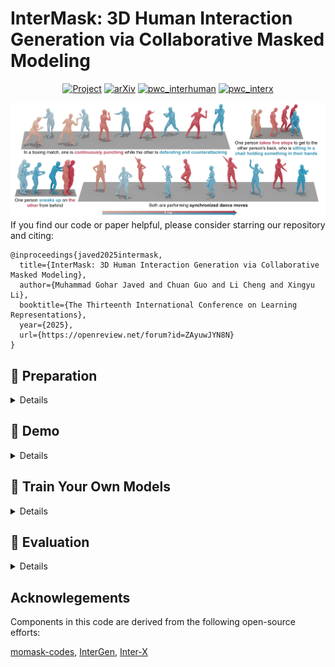 # InterMask: 3D Human Interaction Generation via Collaborative Masked Modeling

 <p align="center">
    <a href="https://gohar-malik.github.io/intermask/"><img alt="Project" src="https://img.shields.io/badge/-Project%20Page-lightgrey?logo=Google%20Chrome&color=informational&logoColor=white"></a>
    <a href="https://arxiv.org/abs/2410.10010"><img alt="arXiv" src="https://img.shields.io/badge/arXiv-2410.10010-b31b1b.svg"></a>
    <a href="https://paperswithcode.com/sota/motion-synthesis-on-interhuman?p=intermask-3d-human-interaction-generation-via"><img alt="pwc_interhuman" src="https://img.shields.io/endpoint.svg?url=https://paperswithcode.com/badge/intermask-3d-human-interaction-generation-via/motion-synthesis-on-interhuman"></a>
   <a href="https://paperswithcode.com/sota/motion-synthesis-on-inter-x?p=intermask-3d-human-interaction-generation-via"><img alt="pwc_interx" src="https://img.shields.io/endpoint.svg?url=https://paperswithcode.com/badge/intermask-3d-human-interaction-generation-via/motion-synthesis-on-inter-x"></a>
  </p>

![teaser_image](assets/teaser.jpg)
If you find our code or paper helpful, please consider starring our repository and citing:
```
@inproceedings{javed2025intermask,
  title={InterMask: 3D Human Interaction Generation via Collaborative Masked Modeling},
  author={Muhammad Gohar Javed and Chuan Guo and Li Cheng and Xingyu Li},
  booktitle={The Thirteenth International Conference on Learning Representations},
  year={2025},
  url={https://openreview.net/forum?id=ZAyuwJYN8N}
}
```

## :round_pushpin: Preparation

<details>
  
### 1. Setup Environment
```
conda env create -f environment.yml
conda activate intermask
```
The code was tested on Python 3.7.7 and PyTorch 1.13.1

### 2. Models and Dependencies

#### Download Pre-trained Models
```
bash prepare/download_models.py
```

#### Download Evaluation Models
For evaluation only. Obtained from the [InterGen github repo](https://github.com/tr3e/InterGen/tree/master).
```
bash prepare/download_evaluator.sh
```

The download scripts use the [gdown](https://github.com/wkentaro/gdown) package. If you face problems try running the following command and try again. Solution is from this [github issue](https://github.com/wkentaro/gdown/issues/110#issuecomment-913561232).
```
rm -f ~/.cache/gdown/cookies.json
```

### 3. Get Data

#### InterHuman
Follow the instructions in the [InterGen github repo](https://github.com/tr3e/InterGen/tree/master?tab=readme-ov-file#2-get-data) to download the InterHuman dataset and place it in the `./data/InterHuman/` foler and unzip the `motions_processed.zip` archive such that the directory structure looks like:
```
./data
├── InterHuman
    ├── annots
    ├── LICENSE.md
    ├── motions
    ├── motions_processed
    └── split
```
</details>

## :rocket: Demo
<details>

```
python infer.py --gpu_id 0 --dataset_name interhuman --name trans_default
```

The inference script obtains text prompts from the file `./prompts.txt`. The format is each text prompt per line. By default the script generateds motion of 3 seconds in length. In our work, motion is in 30 fps.

The output files are stored under folder `./checkpoints/<dataset_name>/<name>/animation_infer/`, which is this case would be `./checkpoints/interhuman/trans_default/animation_infer/`. The output files are organized as follows:
* `keypoint_npy`: generated motions with shape of (nframe, 22, 9) for each interacting individual.
* `keypoint_mp4`: stick figure animation in mp4 format with two viewpoints.

We also apply naive foot ik to the generated motions, see files with prefix `ik_`. It sometimes works well, but sometimes will fail.
</details>

## :space_invader: Train Your Own Models
<details>


**Note**: You have to train the VQ-VAE **BEFORE** training the Inter-M Transformers. They **CAN NOT** be trained simultaneously.

### Train VQ-VAE
```
python train_vq.py --gpu_id 0 --dataset_name interhuman  --name vq_test 
```

### Train Inter-M Transformer
```
python train_transformer.py --gpu_id 0 --dataset_name interhuman --name trans_test --vq_name vq_test 
```

Selected arguments:
* `--gpu_id`: GPU id.
* `--dataset_name`: interaction dataset, `interhuman` for InterHuman and `interx` for Inter-X. 
* `--name`: name your experiment. This will create a saving directory at `./checkpoints/<dataset_name>/<name>`.
* `--vq_name`: when training Inter-M Transformer, you need to specify the name of previously trained vq-vae model for tokenization.
* `--batch_size`: we use `256` for VQ-VAE training and `52` for the Inter-M Transformer.
* `--do_eval`: to perform evaluations during training. **Note:** Make sure you have downloaded the evaluation models.
* `--max_epoch`: number of total epochs to run. `50` for VQ-VAE and `500` for Inter-M Transformer.
All the trained model checkpoints, logs and intermediate evaluations will be saved at `./checkpoints/<dataset_name>/<name>`.
</details>

## :book: Evaluation
<details>

### Evaluate VQ-VAE Reconstruction:
InterHuman:
```
python eval.py --gpu_id 0 --use_trans False --dataset_name interhuman --name vq_default

```

### Evaluate Text to Interaction Generation:
HumanML3D:
```
python eval.py --gpu_id 0 --dataset_name interhuman --name trans_default
```

Selected arguments
* `--gpu_id`: GPU id.
* `--use_trans`: whether to use transformer. default: `True`. Set `False` to perform inference on only the VQ-VAE.
* `--dataset_name`: interaction dataset, `interhuman` for InterHuman and `interx` for Inter-X. 
* `--name`: name of your trained model experiment.
* `--which_epoch`: checkpoint name of the model: [`all`, `best_fid`, `best_top1`, `latest`, `finest`]
* `--save_vis`: whether to save visualization results. default = `True`.
* `--time_steps`: number of iterations for transformer inference. default: `20`.
* `--cond_scales`: scale of classifer-free guidance. default: `2`.
* `--topkr`: percentile of low score tokens to ignore while inference. default: `0.9`.

The final evaluation results will be saved in `./checkpoints/<dataset_name>/<name>/eval/evaluation_<which_epoch>_ts<time_steps>_cs<cond_scales>_topkr<topkr>.log`

</details>

## Acknowlegements

Components in this code are derived from the following open-source efforts:  

[momask-codes](https://github.com/EricGuo5513/momask-codes/tree/main), [InterGen](https://github.com/tr3e/InterGen/tree/master), [Inter-X](https://github.com/liangxuy/Inter-X)